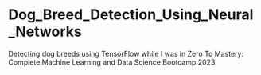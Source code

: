 # Dog_Breed_Detection_Using_Neural_Networks
Detecting dog breeds using TensorFlow while I was in Zero To Mastery: Complete Machine Learning and Data Science Bootcamp 2023
